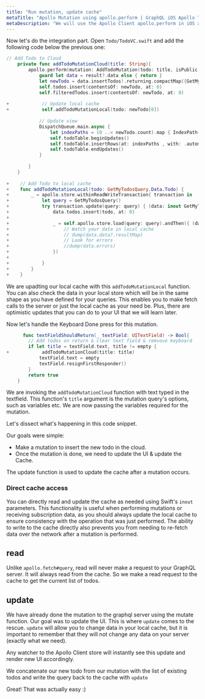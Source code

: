 ```yaml
---
title: "Run mutation, update cache"
metaTitle: "Apollo Mutation using apollo.perform | GraphQL iOS Apollo Tutorial"
metaDescription: "We will use the Apollo Client apollo.perform in iOS app as an example to insert new data and update cache locally using read and write methods."
---
```


Now let's do the integration part. Open `Todo/TodoVC.swift` and add the following code below the previous one:

```swift
// Add Todo to Cloud
    private func addTodoMutationCloud(title: String){
        apollo.perform(mutation: AddTodoMutation(todo: title, isPublic: false)) { (result, error) in
            guard let data = result?.data else { return }
            let newTodo = data.insertTodos!.returning.compactMap({GetMyTodosQuery.Data.Todo(id: $0.id, title: $0.title, createdAt: $0.createdAt, isCompleted: $0.isCompleted)})
            self.todos.insert(contentsOf: newTodo, at: 0)
            self.filteredTodos.insert(contentsOf: newTodo, at: 0)
            
+            // Update local cache
+            self.addTodoMutationLocal(todo: newTodo[0])
            
            // Update view
            DispatchQueue.main.async {
                let indexPaths = (0 ..< newTodo.count).map { IndexPath(row: $0, section: 0) }
                self.todoTable.beginUpdates()
                self.todoTable.insertRows(at: indexPaths , with: .automatic)
                self.todoTable.endUpdates()
            }
            
        }
    }
    
+    // Add Todo to local cache
+    func addTodoMutationLocal(todo: GetMyTodosQuery.Data.Todo) {
+        _ = apollo.store.withinReadWriteTransaction{ transaction in
+            let query = GetMyTodosQuery()
+            try transaction.update(query: query) { (data: inout GetMyTodosQuery.Data) in
+                data.todos.insert(todo, at: 0)
+                
+                _ = self.apollo.store.load(query: query).andThen({ (data) in
+                    // Watch your data in local cache
+                    // dump(data.data?.resultMap)
+                    // Look for errors
+                    //dump(data.errors)
+                })
+                
+            }
+        }
+    }
```

We are upadting our local cache with this `addTodoMutationLocal` function. You can also check the data in your local store which will be in the same shape as you have defined for your queries. This enables you to make fetch calls to the server or just the local cache as your need be. Plus, there are optimistic updates that you can do to your UI that we will learn later.

Now let's handle the Keyboard Done press for this mutation.

```swift
      func textFieldShouldReturn(_ textField: UITextField) -> Bool{
        // Add todos on return & clear text field & remvove keyboard
        if let title = textField.text, title != empty {
+            addTodoMutationCloud(title: title)
            textField.text = empty
            textField.resignFirstResponder()
        }
        return true
    }
```

We are invoking the `addTodoMutationCloud` function with text typed in the textfield.
This function's `title` argument is the mutation query's options, such as variables etc. We are now passing the variables required for the mutation.

Let's dissect what's happening in this code snippet.

Our goals were simple:

- Make a mutation to insert the new todo in the cloud.
- Once the mutation is done, we need to update the UI & update the Cache.

The update function is used to update the cache after a mutation occurs.

### Direct cache access

You can directly read and update the cache as needed using Swift's `inout` parameters. This functionality is useful when performing mutations or receiving subscription data, as you should always update the local cache to ensure consistency with the operation that was just performed. The ability to write to the cache directly also prevents you from needing to re-fetch data over the network after a mutation is performed.

read
----

Unlike `apollo.fetch#query`, read will never make a request to your GraphQL server. It will always read from the cache. So we make a read request to the cache to get the current list of todos.

update
------

We have already done the mutation to the graphql server using the mutate function. Our goal was to update the UI. This is where `update` comes to the rescue. `update` will allow you to change data in your local cache, but it is important to remember that they will not change any data on your server (exactly what we need).

  Any watcher to the Apollo Client store will instantly see this update and render new UI accordingly.

We concatenate our new todo from our mutation with the list of existing todos and write the query back to the cache with `update`

Great! That was actually easy :)

